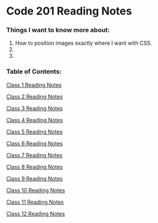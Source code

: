# Code 201 Reading Notes

### Things I want to know more about:

1. How to position images exactly where I want with CSS.
2. 
3. 


### Table of Contents:

[Class 1 Reading Notes](class-01.md)

[Class 2 Reading Notes](class-02.md)

[Class 3 Reading Notes](class-03.md)

[Class 4 Reading Notes](class-04.md)

[Class 5 Reading Notes](class-05.md)

[Class 6 Reading Notes](class-06.md)

[Class 7 Reading Notes](class-07.md)

[Class 8 Reading Notes](class-08.md)

[Class 9 Reading Notes](class-09.md)

[Class 10 Reading Notes](class-10.md)

[Class 11 Reading Notes](class-11.md)

[Class 12 Reading Notes](class-12.md)

